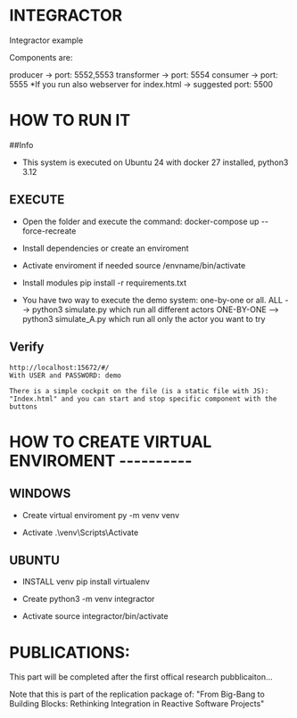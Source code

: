 INTEGRACTOR
============

Integractor example

Components are:

producer        -> port: 5552,5553
transformer     -> port: 5554
consumer        -> port: 5555
*If you run also webserver for index.html -> suggested port: 5500


# HOW TO RUN IT

##Info

* This system is executed on Ubuntu 24 with docker 27 installed, python3 3.12

## EXECUTE

* Open the folder and execute the command: 
    docker-compose up --force-recreate

* Install dependencies or create an enviroment

* Activate enviroment if needed
    source /envname/bin/activate

* Install modules
    pip install -r requirements.txt 

* You have two way to execute the demo system: one-by-one or all.
    ALL --> python3 simulate.py  which run all different actors
    ONE-BY-ONE --> python3 simulate_A.py  which run all only the actor you want to try



## Verify 
    http://localhost:15672/#/
    With USER and PASSWORD: demo

    There is a simple cockpit on the file (is a static file with JS):
    "Index.html" and you can start and stop specific component with the buttons




# HOW TO CREATE VIRTUAL ENVIROMENT ----------


## WINDOWS
* Create virtual enviroment
py -m venv venv

* Activate
.\venv\Scripts\Activate

## UBUNTU
* INSTALL venv
    pip install virtualenv

* Create
python3 -m venv integractor

* Activate
source integractor/bin/activate

# PUBLICATIONS:

This part will be completed after the first offical research pubblicaiton...

Note that this is part of the replication package of: "From Big-Bang to Building Blocks: Rethinking Integration in Reactive Software Projects"